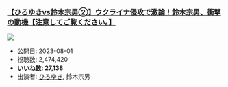 ### [【ひろゆきvs鈴木宗男②】ウクライナ侵攻で激論！鈴木宗男、衝撃の動機【注意してご覧ください。】](https://www.youtube.com/watch?v=qemKsOkKAYM)
[![](https://img.youtube.com/vi/qemKsOkKAYM/sddefault.jpg)](https://www.youtube.com/watch?v=qemKsOkKAYM)
-   公開日: 2023-08-01
-   視聴数: 2,474,420
-   **いいね数: 27,138**
-   出演者: [ひろゆき](/rehacq_fan/people/ひろゆき "wikilink"), 鈴木宗男
